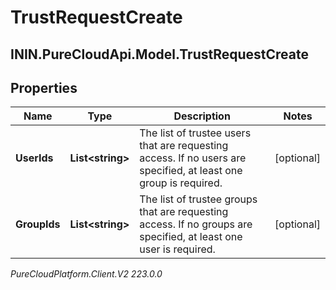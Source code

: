 # TrustRequestCreate

## ININ.PureCloudApi.Model.TrustRequestCreate

## Properties

|Name | Type | Description | Notes|
|------------ | ------------- | ------------- | -------------|
| **UserIds** | **List&lt;string&gt;** | The list of trustee users that are requesting access. If no users are specified, at least one group is required. | [optional] |
| **GroupIds** | **List&lt;string&gt;** | The list of trustee groups that are requesting access. If no groups are specified, at least one user is required. | [optional] |



_PureCloudPlatform.Client.V2 223.0.0_
